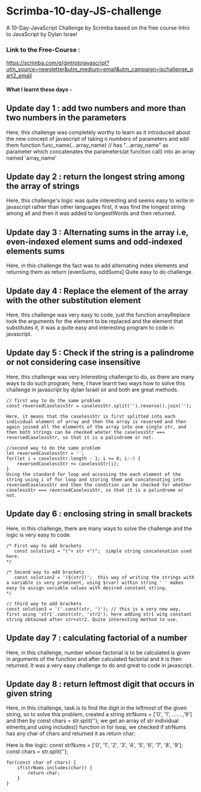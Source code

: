 # Scrimba-10-day-JS-challenge
A 10-Day-JavaScript Challenge by Scrimba based on the free course Intro to JavaScript by Dylan Israel
### Link to the Free-Course :
https://scrimba.com/g/gintrotojavascript?utm_source=newsletter&utm_medium=email&utm_campaign=jschallenge_part2_email


#### What I learnt these days -

## Update day 1 : add two numbers and more than two numbers in the parameters
Here, this challenge was completely worthy to learn as it introduced about the new concept of javascript of taking n numbers of parameters and add them
   function func_name(...array_name)  // has "...array_name" as parameter which concatenates the parameters(at function call) into an array named 'array_name'

## Update day 2 : return the longest string among the array of strings
Here, this challenge's logic was quite interesting and seems easy to write in javascript rather than other languages
first, it was find the longest string among all and then it was added to longestWords and then returned.

## Update day 3 : Alternating sums in the array i.e, even-indexed element sums and odd-indexed elements sums
Here, in this challenge the fact was to add alternating index elements and returning them as return [evenSums, oddSums]
Quite easy to do challenge.

## Update day 4 : Replace the element of the array with the other substitution element
Here, this challenge was very easy to code, just the function arrayReplace took the arguments for the element to be replaced and the element that substitutes it, it was a quite easy and interesting program to code in javascript.

## Update day 5 : Check if the string is a palindrome or not considering case insensitive
Here, this challenge was very Interesting challenge to do, as there are many ways to do such program, here, I have learnt two ways how to solve this challenge in javascript by dylan Israel sir and both are great methods.
    
    // first way to do the same problem
    const reversedCaselessStr = caselessStr.split('').reverse().join(''); 
    
    Here, it means that the caselessStr is first splitted into each individual element of array and then the array is reversed and then again joined all the elements of the array into one single str, and then both strings can be checked wheter the caselessStr === reversedCaselessStr, so that it is a palindrome or not.
    
    //second way to do the same problem
    let reversedCaselessStr = '';  
    for(let i = caselessStr.length - 1; i >= 0; i--) {
        reversedCaselessStr += caselessStr[i];
    }
    Using the standard for loop and accessing the each element of the string using i of for loop and storing them and concatenating into reversedCaselessStr and then the condition can be checked for whether caselessStr === reversedCaselessStr, so that it is a palindrome or not.

## Update day 6 : enclosing string in small brackets
Here, in this challenge, there are many ways to solve the challenge and the logic is very easy to code.

    /* First way to add brackets
       const solution1 = "("+ str +")";  simple string concatenation used here.
    */ 

    /* Second way to add brackets
       const solution2 = '($(str})';  this way of writing the strings with a variable is very prominent, using $(var) within string ' ' makes easy to assign variable values with desired constant string.
    */
   
    // third way to add brackets
    const solution3 = '('.const(str, ')'); // this is a very new way, first using 'str1'.const(str, 'str2'); here adding str1 witg constant string obtained after str+str2. Quite interesting method to use.

## Update day 7 : calculating factorial of a number
Here, in this challenge, number whose factorial is to be calculated is given in arguments of the function and after calculated factorial and it is then returned.
It was a very easy challenge to do and great to code in javascript.

## Update day 8 : return leftmost digit that occurs in given string
Here, in this challenge, task is to find the digit in the leftmost of the given string, so to solve this problem, created a string strNums = ['0', '1', .......,'9']
and then by const chars = str.split(''); we get an array of str individual elments,and using includes() function in for loop, we checked if strNums has any char of chars and
returned it as return char;

   Here is the logic: 
   const strNums = ['0', '1', '2', '3', '4', '5', '6', '7', '8', '9'];
    const chars = str.split('');
    
    for(const char of chars) {
        if(strNums.includes(char)) {
            return char;
        }
    }
